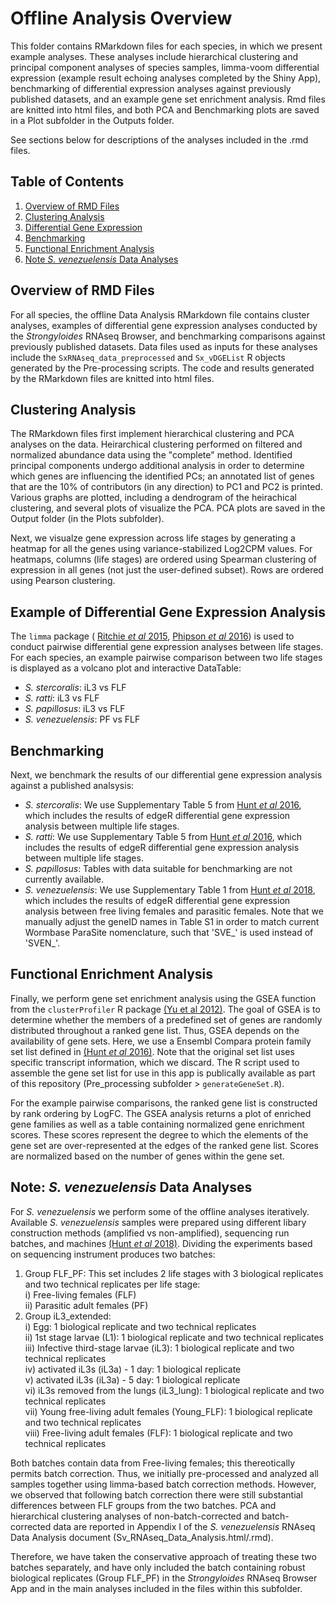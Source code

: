 # Offline Analysis Overview  
This folder contains RMarkdown files for each species, in which we present example analyses. These analyses include hierarchical clustering and principal component analyses of species samples, limma-voom differential expression (example result echoing analyses completed by the Shiny App), benchmarking of differential expression analyses against previously published datasets, and an example gene set enrichment analysis. Rmd files are knitted into html files, and both PCA and Benchmarking plots are saved in a Plot subfolder in the Outputs folder.  

See sections below for descriptions of the analyses included in the .rmd files.  

## Table of Contents  
1. [Overview of RMD Files](#overview-of-rmd-files)
1. [Clustering Analysis](#clustering-analysis)
2. [Differential Gene Expression](#example-of-differential-gene-expression-analysis)
3. [Benchmarking](#benchmarking)
4. [Functional Enrichment Analysis](#functional-enrichment-analysis)
5. [Note *S. venezuelensis* Data Analyses](note-s-venezuelensis-data-analyses)

## Overview of RMD Files  
For all species, the offline Data Analysis RMarkdown file contains cluster analyses, examples of differential gene expression analyses conducted by the *Strongyloides* RNAseq Browser, and benchmarking comparisons against previously published datasets. Data files used as inputs for these analyses include the `SxRNAseq_data_preprocessed` and `Sx_vDGEList` R objects generated by the Pre-processing scripts. The code and results generated by the RMarkdown files are knitted into html files.  

## Clustering Analysis
The RMarkdown files first implement hierarchical clustering and PCA analyses on the data. Heirarchical clustering performed on filtered and normalized abundance data using the "complete" method. Identified principal components undergo additional analysis in order to determine which genes are influencing the identified PCs; an annotated list of genes that are the 10% of contributors (in any direction) to PC1 and PC2 is printed. Various graphs are plotted, including a dendrogram of the heirachical clustering, and several plots of visualize the PCA. PCA plots are saved in the Output folder (in the Plots subfolder).  

Next, we visualze gene expression across life stages by generating a heatmap for all the genes using variance-stabilized Log2CPM values. For heatmaps, columns (life stages) are ordered using Spearman clustering of expression in all genes (not just the user-defined subset). Rows are ordered using Pearson clustering.  

## Example of Differential Gene Expression Analysis
The `limma` package ( [Ritchie *et al* 2015](https://pubmed.ncbi.nlm.nih.gov/25605792/), [Phipson *et al* 2016](https://www.ncbi.nlm.nih.gov/pmc/articles/PMC5373812/)) is used to conduct pairwise differential gene expression analyses between life stages. For each species, an example pairwise comparison between two life stages is displayed as a volcano plot and interactive DataTable:

  * *S. stercoralis*: iL3 vs FLF  
  * *S. ratti*: iL3 vs FLF  
  * *S. papillosus*: iL3 vs FLF  
  * *S. venezuelensis*: PF vs FLF  

## Benchmarking
Next, we benchmark the results of our differential gene expression analysis against a published analsysis:

  * *S. stercoralis*: We use Supplementary Table 5 from [Hunt *et al* 2016](https://www.nature.com/articles/ng.3495), which includes the results of edgeR differential gene expression analysis between multiple life stages.  
  * *S. ratti*: We use Supplementary Table 5 from [Hunt *et al* 2016](https://www.nature.com/articles/ng.3495), which includes the results of edgeR differential gene expression analysis between multiple life stages.  
  * *S. papillosus*: Tables with data suitable for benchmarking are not currently available.  
  * *S. venezuelensis*: We use Supplementary Table 1 from [Hunt *et al* 2018](https://www.nature.com/articles/s41598-018-23514-z), which includes the results of edgeR differential gene expression analysis between free living females and parasitic females. Note that we manually adjust the geneID names in Table S1 in order to match current Wormbase ParaSite nomenclature, such that 'SVE_' is used instead of 'SVEN_'.  

## Functional Enrichment Analysis
Finally, we perform gene set enrichment analysis using the GSEA function from the `clusterProfiler` R package [(Yu et al 2012)](http://dx.doi.org/10.1089/omi.2011.0118). The goal of GSEA is to determine whether the members of a predefined set of genes are randomly distributed throughout a ranked gene list. Thus, GSEA depends on the availability of gene sets. Here, we use a Ensembl Compara protein family set list defined in [(Hunt *et al* 2016)](https://www.nature.com/articles/ng.3495). Note that the original set list uses specific transcript information, which we discard. The R script used to assemble the gene set list for use in this app is publically available as part of this repository (Pre_processing subfolder > `generateGeneSet.R`).  

For the example pairwise comparisons, the ranked gene list is constructed by rank ordering by LogFC. The GSEA analysis returns a plot of enriched gene families as well as a table containing normalized gene enrichment scores. These scores represent the degree to which the elements of the gene set are over-represented at the edges of the ranked gene list. Scores are normalized based on the number of genes within the gene set.

## Note: *S. venezuelensis* Data Analyses
For *S. venezuelensis* we perform some of the offline analyses iteratively. Available *S. venezuelensis* samples were prepared using different libary construction methods (amplified vs non-amplified), sequencing run batches, and machines [(Hunt *et al* 2018)](https://www.nature.com/articles/s41598-018-23514-z). Dividing the experiments based on sequencing instrument produces two batches:  

  1. Group FLF_PF: This set includes 2 life stages with 3 biological replicates and two technical replicates per life stage:  
    i) Free-living females (FLF)  
    ii) Parasitic adult females (PF)   
  2. Group iL3_extended:   
    i) Egg: 1 biological replicate and two technical replicates  
    ii) 1st stage larvae (L1): 1 biological replicate and two technical replicates  
    iii) Infective third-stage larvae (iL3): 1 biological replicate and two technical replicates  
    iv) activated iL3s (iL3a) - 1 day: 1 biological replicate  
    v) activated iL3s (iL3a) - 5 day: 1 biological replicate  
    vi) iL3s removed from the lungs (iL3_lung): 1 biological replicate and two technical replicates  
    vii) Young free-living adult females (Young_FLF): 1 biological replicate and two technical replicates  
    viii) Free-living adult females (FLF): 1 biological replicate and two technical replicates  

Both batches contain data from Free-living females; this thereotically permits batch correction. Thus, we initially pre-processed and analyzed all samples together using limma-based batch correction methods. However, we observed that following batch correction there were still substantial differences between FLF groups from the two batches. PCA and hierarchical clustering analyses of non-batch-corrected and batch-corrected data are reported in Appendix I of the *S. venezuelensis* RNAseq Data Analysis document (Sv_RNAseq_Data_Analysis.html/.rmd).  

Therefore, we have taken the conservative approach of treating these two batches separately, and have only included the batch containing robust biological replicates (Group FLF_PF) in the *Strongyloides* RNAseq Browser App and in the main analyses included in the files within this subfolder.

